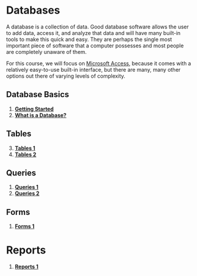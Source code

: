 # Databases

A database is a collection of data. Good database software allows the user to add data, access it, and analyze that data and will have many built-in tools to make this quick and easy. They are perhaps the single most important piece of software that a computer possesses and most people are completely unaware of them.

For this course, we will focus on [Microsoft Access](https://products.office.com/en-us/access), because it comes with a relatively easy-to-use built-in interface, but there are many, many other options out there of varying levels of complexity.

## Database Basics

1. [**Getting Started**](5-1-getting-started.md)
2. [**What is a Database?**](5-2-elements.md)

## Tables

3. [**Tables 1**](5-3-tables-1.md)
4. [**Tables 2**](5-4-tables-2.md)

## Queries

1. [**Queries 1**](5-5-query-1.md)
1. [**Queries 2**](5-6-query-2.md)

## Forms

1. [**Forms 1**](5-7-form-1.md)

# Reports
1. [**Reports 1**](5-8-report-1.md)

